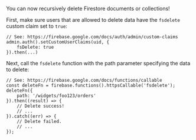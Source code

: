 You can now recursively delete Firestore documents or collections!

First, make sure users that are allowed to delete data have the
`fsdelete` custom claim set to `true`:

```
// See: https://firebase.google.com/docs/auth/admin/custom-claims
admin.auth().setCustomUserClaims(uid, {
    fsDelete: true
}).then(...)
```

Next, call the `fsdelete` function with the path parameter specifying the
data to delete:

```
// See: https://firebase.google.com/docs/functions/callable
const deleteFn = firebase.functions().httpsCallable('fsdelete');
deleteFn({
    path: '/widgets/foo123/orders'
}).then((result) => {
    // Delete success!
    // ...
}).catch((err) => {
    // Delete failed.
    // ...
});
```